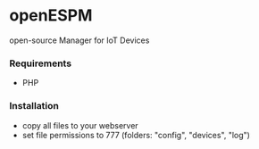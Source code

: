 # openESPM
open-source Manager for IoT Devices

### Requirements
* PHP

### Installation
* copy all files to your webserver
* set file permissions to 777 (folders: "config", "devices", "log")
